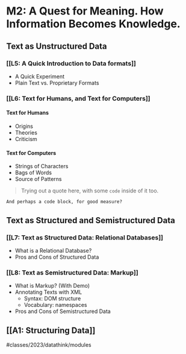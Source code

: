 # M2: A Quest for Meaning. How Information Becomes Knowledge.

## Text as Unstructured Data
### [[L5: A Quick Introduction to Data formats]]
* A Quick Experiment
* Plain Text vs. Proprietary Formats
### [[L6:  Text for Humans, and Text for Computers]]
#### Text for Humans
* Origins
* Theories
* Criticism
#### Text for Computers
* Strings of Characters
* Bags of Words
* Source of Patterns

> Trying out a quote here, with some `code` inside of it too.

```
And perhaps a code block, for good measure?
```

## Text as Structured and Semistructured Data
### [[L7: Text as Structured Data: Relational Databases]]
* What is a Relational Database?
* Pros and Cons of Structured Data
### [[L8: Text as Semistructured Data: Markup]]
* What is Markup? (With Demo)
* Annotating Texts with XML
  * Syntax: DOM structure
  * Vocabulary: namespaces
* Pros and Cons of Semistructured Data

## [[A1: Structuring Data]]

#classes/2023/datathink/modules